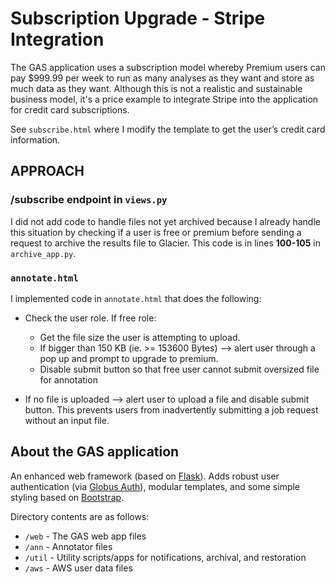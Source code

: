 # Subscription Upgrade - Stripe Integration

The GAS application uses a subscription model whereby Premium users can pay $999.99 per week to run as many analyses as they want and store as much data as they want. Although this is not a realistic and sustainable business model, it's a price example to integrate Stripe into the application for credit card subscriptions.

See `subscribe.html` where I modify the template to get the user’s credit card information. 

## APPROACH

### /subscribe endpoint in `views.py`
I did not add code to handle files not yet archived because I already handle this situation by checking if a user is free or premium before sending a request to archive the results file to Glacier. This code is in lines **100-105** in `archive_app.py`. 

### `annotate.html`
I implemented code in `annotate.html` that does the following:

- Check the user role. If free role:
    - Get the file size the user is attempting to upload. 
    - If bigger than 150 KB (ie. >= 153600 Bytes) --> alert user through a pop up and prompt to upgrade to premium.
    - Disable submit button so that free user cannot submit oversized file for annotation

- If no file is uploaded --> alert user to upload a file and disable submit button. This prevents users from inadvertently submitting a job request without an input file.


## About the GAS application
An enhanced web framework (based on [Flask](https://flask.palletsprojects.com/)). Adds robust user authentication (via [Globus Auth](https://docs.globus.org/api/auth)), modular templates, and some simple styling based on [Bootstrap](https://getbootstrap.com/docs/3.3/).

Directory contents are as follows:
* `/web` - The GAS web app files
* `/ann` - Annotator files
* `/util` - Utility scripts/apps for notifications, archival, and restoration
* `/aws` - AWS user data files